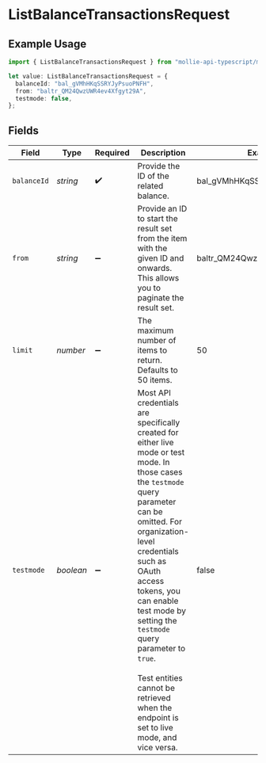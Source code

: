 # ListBalanceTransactionsRequest

## Example Usage

```typescript
import { ListBalanceTransactionsRequest } from "mollie-api-typescript/models/operations";

let value: ListBalanceTransactionsRequest = {
  balanceId: "bal_gVMhHKqSSRYJyPsuoPNFH",
  from: "baltr_QM24QwzUWR4ev4Xfgyt29A",
  testmode: false,
};
```

## Fields

| Field                                                                                                                                                                                                                                                                                                                                                                                  | Type                                                                                                                                                                                                                                                                                                                                                                                   | Required                                                                                                                                                                                                                                                                                                                                                                               | Description                                                                                                                                                                                                                                                                                                                                                                            | Example                                                                                                                                                                                                                                                                                                                                                                                |
| -------------------------------------------------------------------------------------------------------------------------------------------------------------------------------------------------------------------------------------------------------------------------------------------------------------------------------------------------------------------------------------- | -------------------------------------------------------------------------------------------------------------------------------------------------------------------------------------------------------------------------------------------------------------------------------------------------------------------------------------------------------------------------------------- | -------------------------------------------------------------------------------------------------------------------------------------------------------------------------------------------------------------------------------------------------------------------------------------------------------------------------------------------------------------------------------------- | -------------------------------------------------------------------------------------------------------------------------------------------------------------------------------------------------------------------------------------------------------------------------------------------------------------------------------------------------------------------------------------- | -------------------------------------------------------------------------------------------------------------------------------------------------------------------------------------------------------------------------------------------------------------------------------------------------------------------------------------------------------------------------------------- |
| `balanceId`                                                                                                                                                                                                                                                                                                                                                                            | *string*                                                                                                                                                                                                                                                                                                                                                                               | :heavy_check_mark:                                                                                                                                                                                                                                                                                                                                                                     | Provide the ID of the related balance.                                                                                                                                                                                                                                                                                                                                                 | bal_gVMhHKqSSRYJyPsuoPNFH                                                                                                                                                                                                                                                                                                                                                              |
| `from`                                                                                                                                                                                                                                                                                                                                                                                 | *string*                                                                                                                                                                                                                                                                                                                                                                               | :heavy_minus_sign:                                                                                                                                                                                                                                                                                                                                                                     | Provide an ID to start the result set from the item with the given ID and onwards. This allows you to paginate the result set.                                                                                                                                                                                                                                                         | baltr_QM24QwzUWR4ev4Xfgyt29A                                                                                                                                                                                                                                                                                                                                                           |
| `limit`                                                                                                                                                                                                                                                                                                                                                                                | *number*                                                                                                                                                                                                                                                                                                                                                                               | :heavy_minus_sign:                                                                                                                                                                                                                                                                                                                                                                     | The maximum number of items to return. Defaults to 50 items.                                                                                                                                                                                                                                                                                                                           | 50                                                                                                                                                                                                                                                                                                                                                                                     |
| `testmode`                                                                                                                                                                                                                                                                                                                                                                             | *boolean*                                                                                                                                                                                                                                                                                                                                                                              | :heavy_minus_sign:                                                                                                                                                                                                                                                                                                                                                                     | Most API credentials are specifically created for either live mode or test mode. In those cases the `testmode` query parameter can be omitted. For organization-level credentials such as OAuth access tokens, you can enable test mode by setting the `testmode` query parameter to `true`.<br/><br/>Test entities cannot be retrieved when the endpoint is set to live mode, and vice versa. | false                                                                                                                                                                                                                                                                                                                                                                                  |